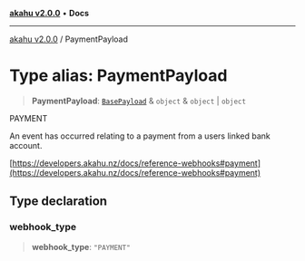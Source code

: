 [**akahu v2.0.0**](../README.md) • **Docs**

***

[akahu v2.0.0](../README.md) / PaymentPayload

# Type alias: PaymentPayload

> **PaymentPayload**: [`BasePayload`](BasePayload.md) & `object` & `object` \| `object`

PAYMENT

An event has occurred relating to a payment from a users linked bank account.

[https://developers.akahu.nz/docs/reference-webhooks#payment](https://developers.akahu.nz/docs/reference-webhooks#payment)

## Type declaration

### webhook\_type

> **webhook\_type**: `"PAYMENT"`
